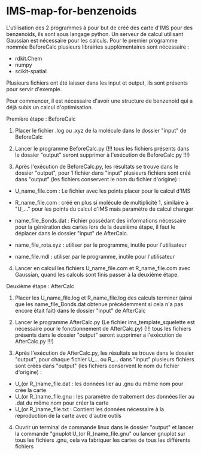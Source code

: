 # IMS-map-for-benzenoids

L'utilisation des 2 programmes à pour but de créé des carte d'IMS pour des benzenoids, ils sont sous langage python. Un serveur de calcul utilisant Gaussian est nécessaire pour les calculs. Pour le premier programme nommée BeforeCalc plusieurs librairies supplémentaires sont nécessaire :
- rdkit.Chem
- numpy
- scikit-spatial

Plusieurs fichiers ont été laisser dans les input et output, ils sont présents pour servir d'exemple. 

Pour commencer, il est nécessaire d'avoir une structure de benzenoid qui a déjà subis un calcul d'optimisation.


Première étape : BeforeCalc

1) Placer le fichier .log ou .xyz de la molécule dans le dossier "input" de BeforeCalc

2) Lancer le programme BeforeCalc.py (!!! tous les fichiers présents dans le dossier "output" seront supprimer à l'exécution de BeforeCalc.py !!!)

3) Après l'exécution de BeforeCalc.py, les résultats se trouve dans le dossier "output", pour 1 fichier dans "input" plusieurs fichiers sont créé dans "output" (les fichiers conservent le nom du fichier d'origine) :
- U_name_file.com : Le fichier avec les points placer pour le calcul d'IMS
- R_name_file.com : créé en plus si molécule de multiplicité 1, similaire à "U_..." pour les points du calcul d'IMS mais paramètre de calcul changer
- name_file_Bonds.dat : Fichier possédant des informations nécessaire pour la génération des cartes lors de la deuxième étape, il faut le déplacer dans le dossier "input" de AfterCalc.

- name_file_rota.xyz : utiliser par le programme, inutile pour l'utilisateur 
- name_file.mdl : utiliser par le programme, inutile pour l'utilisateur 

4) Lancer en calcul les fichiers U_name_file.com et R_name_file.com avec Gaussian, quand les calculs sont finis passer à la deuxième étape.


Deuxième étape : AfterCalc

1) Placer les U_name_file.log et R_name_file.log des calculs terminer (ainsi que les name_file_Bonds.dat obtenue précédemment si cela n'a pas encore était fait) dans le dossier "input" de AfterCalc

2) Lancer le programme AfterCalc.py (Le fichier ims_template_squelette est nécessaire pour le fonctionnement de AfterCalc.py) (!!! tous les fichiers présents dans le dossier "output" seront supprimer a l'exécution de AfterCalc.py !!!)

3) Après l'exécution de AfterCalc.py, les résultats se trouve dans le dossier "output", pour chaque fichier U_... ou R_... dans "input" plusieurs fichiers sont créés dans "output" (les fichiers conservent le nom du fichier d'origine) :
- U_(or R_)name_file.dat : les données lier au .gnu du même nom pour crée la carte
- U_(or R_)name_file.gnu : les paramètre de traitement des données lier au .dat du même nom pour créer la carte
- U_(or R_)name_file.txt : Contient les données nécessaire à la reproduction de la carte avec d'autre outils

4) Ouvrir un terminal de commande linux dans le dossier "output" et lancer la commande "gnuplot U_(or R_)name_file.gnu" ou lancer gnuplot sur tous les fichiers .gnu, cela va fabriquer les cartes de tous les différents fichiers



